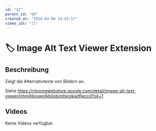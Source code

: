 ```yaml
---
id: "32"
parent_id: "68"
created_at: "2024-03-09 14:43:17"
video_ids: "[]"
---
```


# 🏷️ Image Alt Text Viewer Extension

## Beschreibung

Zeigt die Alternativtexte von Bildern an.

Siehe <https://chromewebstore.google.com/detail/image-alt-text-viewer/nhmihbneenlkbjjpbimhegikadfleccd?pli=1>

## Videos

Keine Videos verfügbar.
